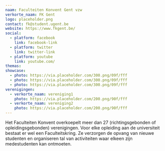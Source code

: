 ```yaml
---
naam: Faculteiten Konvent Gent vzw
verkorte_naam: FK Gent
logo: placeholder.png
contact: fk@student.ugent.be
website: https://www.fkgent.be/
social:
  - platform: facebook
    link: facebook-link
  - platform: twitter
    link: twitter-link
  - platform: youtube
    link: youtube.com/
themas:
showcase:
  - photo: https://via.placeholder.com/300.png/09f/fff
  - photo: https://via.placeholder.com/300.png/09f/fff
  - photo: https://via.placeholder.com/300.png/09f/fff
verenigingen:
  - verkorte_naam: vereniging1
    photo: https://via.placeholder.com/200.png/90f/fff
  - verkorte_naam: vereniging2
    photo: https://via.placeholder.com/200.png/90f/fff
---
```


Het Faculteiten Konvent overkoepelt meer dan 27 (richtingsgebonden of opleidingsgebonden) verenigingen. Voor elke opleiding aan de universiteit bestaat er wel een Faculteitskring. Ze verzorgen de opvang van nieuwe studenten en organiseren tal van activiteiten waar elkeen zijn medestudenten kan ontmoeten.
